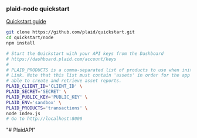 ### plaid-node quickstart

[Quickstart guide](https://plaid.com/docs/quickstart)

``` bash
git clone https://github.com/plaid/quickstart.git
cd quickstart/node
npm install

# Start the Quickstart with your API keys from the Dashboard
# https://dashboard.plaid.com/account/keys
#
# PLAID_PRODUCTS is a comma-separated list of products to use when initializing
# Link. Note that this list must contain 'assets' in order for the app to be
# able to create and retrieve asset reports.
PLAID_CLIENT_ID='CLIENT_ID' \
PLAID_SECRET='SECRET' \
PLAID_PUBLIC_KEY='PUBLIC_KEY' \
PLAID_ENV='sandbox' \
PLAID_PRODUCTS='transactions' \
node index.js
# Go to http://localhost:8000
```
"# PlaidAPI" 
